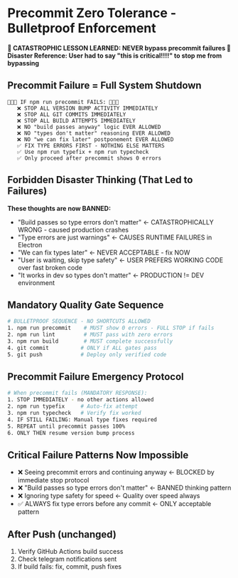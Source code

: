 # Precommit Zero Tolerance - Bulletproof Enforcement

**🚨 CATASTROPHIC LESSON LEARNED: NEVER bypass precommit failures 🚨**
**Disaster Reference: User had to say "this is critical!!!!" to stop me from bypassing**

## Precommit Failure = Full System Shutdown

```
🚨🚨🚨 IF npm run precommit FAILS: 🚨🚨🚨
   ❌ STOP ALL VERSION BUMP ACTIVITY IMMEDIATELY
   ❌ STOP ALL GIT COMMITS IMMEDIATELY  
   ❌ STOP ALL BUILD ATTEMPTS IMMEDIATELY
   ❌ NO "build passes anyway" logic EVER ALLOWED
   ❌ NO "types don't matter" reasoning EVER ALLOWED
   ❌ NO "we can fix later" postponement EVER ALLOWED
   ✅ FIX TYPE ERRORS FIRST - NOTHING ELSE MATTERS
   ✅ Use npm run typefix + npm run typecheck
   ✅ Only proceed after precommit shows 0 errors
```

## Forbidden Disaster Thinking (That Led to Failures)

**These thoughts are now BANNED:**
- "Build passes so type errors don't matter" ← CATASTROPHICALLY WRONG - caused production crashes
- "Type errors are just warnings" ← CAUSES RUNTIME FAILURES in Electron  
- "We can fix types later" ← NEVER ACCEPTABLE - fix NOW
- "User is waiting, skip type safety" ← USER PREFERS WORKING CODE over fast broken code
- "It works in dev so types don't matter" ← PRODUCTION != DEV environment

## Mandatory Quality Gate Sequence

```bash
# BULLETPROOF SEQUENCE - NO SHORTCUTS ALLOWED
1. npm run precommit    # MUST show 0 errors - FULL STOP if fails
2. npm run lint         # MUST pass with zero errors  
3. npm run build        # MUST complete successfully
4. git commit          # ONLY if ALL gates pass
5. git push            # Deploy only verified code
```

## Precommit Failure Emergency Protocol

```bash
# When precommit fails (MANDATORY RESPONSE):
1. STOP IMMEDIATELY - no other actions allowed
2. npm run typefix     # Auto-fix attempt
3. npm run typecheck   # Verify fix worked  
4. IF STILL FAILING: Manual type fixes required
5. REPEAT until precommit passes 100%
6. ONLY THEN resume version bump process
```

## Critical Failure Patterns Now Impossible

- ❌ Seeing precommit errors and continuing anyway ← BLOCKED by immediate stop protocol
- ❌ "Build passes so type errors don't matter" ← BANNED thinking pattern
- ❌ Ignoring type safety for speed ← Quality over speed always
- ✅ ALWAYS fix type errors before any commit ← ONLY acceptable pattern

## After Push (unchanged)

1. Verify GitHub Actions build success
2. Check telegram notifications sent
3. If build fails: fix, commit, push fixes